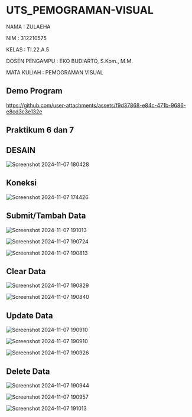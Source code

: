 # UTS_PEMOGRAMAN-VISUAL

NAMA           : ZULAEHA

NIM            : 312210575

KELAS          : TI.22.A.5

DOSEN PENGAMPU : EKO BUDIARTO, S.Kom., M.M.

MATA KULIAH    : PEMOGRAMAN VISUAL


## Demo Program 


https://github.com/user-attachments/assets/f9d37868-e84c-471b-9686-e8cd3c3e132e


## Praktikum 6 dan 7

## DESAIN
![Screenshot 2024-11-07 180428](https://github.com/user-attachments/assets/20e03351-75d2-44f5-b22d-5918457fb7e4)

## Koneksi
![Screenshot 2024-11-07 174426](https://github.com/user-attachments/assets/1b8bcf95-07e6-48f3-bb7b-2fda1c48e74e)

## Submit/Tambah Data
![Screenshot 2024-11-07 191013](https://github.com/user-attachments/assets/f88dd157-6a6c-401f-a86f-4a540560cfa6)

![Screenshot 2024-11-07 190724](https://github.com/user-attachments/assets/6733eb2d-5847-4908-b50b-e99883be5dfa)

![Screenshot 2024-11-07 190813](https://github.com/user-attachments/assets/0dd47fb3-4c90-4889-86fb-2cf9843551a6)

## Clear Data
![Screenshot 2024-11-07 190829](https://github.com/user-attachments/assets/e8ba32ef-ca2a-4ee8-9e86-296d61104f6a)

![Screenshot 2024-11-07 190840](https://github.com/user-attachments/assets/aefa848b-611a-4680-8cd0-f444105a4652)

## Update Data
![Screenshot 2024-11-07 190910](https://github.com/user-attachments/assets/06d0e446-7b2f-4a9e-aa1a-9c1c8880eb52)

![Screenshot 2024-11-07 190910](https://github.com/user-attachments/assets/2688fe5f-e2aa-4734-af6f-799585c76489)

![Screenshot 2024-11-07 190926](https://github.com/user-attachments/assets/f978dd67-ee07-4306-8327-d2c7e908603c)

## Delete Data

![Screenshot 2024-11-07 190944](https://github.com/user-attachments/assets/2781a080-9a00-43f6-91da-f4e1faafe183)

![Screenshot 2024-11-07 190957](https://github.com/user-attachments/assets/0c27abc7-a66d-4a8c-8357-1743a1fbb565)


![Screenshot 2024-11-07 191013](https://github.com/user-attachments/assets/8fcb87ad-44ed-49dc-bd3d-fa6149c53ce4)





